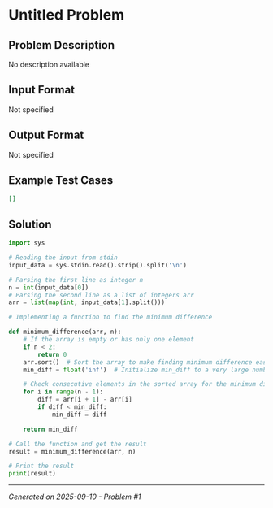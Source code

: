 # Untitled Problem

## Problem Description
No description available

## Input Format
Not specified

## Output Format
Not specified

## Example Test Cases
```json
[]
```

## Solution
```python
import sys

# Reading the input from stdin
input_data = sys.stdin.read().strip().split('\n')

# Parsing the first line as integer n
n = int(input_data[0])
# Parsing the second line as a list of integers arr
arr = list(map(int, input_data[1].split()))

# Implementing a function to find the minimum difference

def minimum_difference(arr, n):
    # If the array is empty or has only one element
    if n < 2:
        return 0
    arr.sort()  # Sort the array to make finding minimum difference easier
    min_diff = float('inf')  # Initialize min_diff to a very large number

    # Check consecutive elements in the sorted array for the minimum difference
    for i in range(n - 1):
        diff = arr[i + 1] - arr[i]
        if diff < min_diff:
            min_diff = diff

    return min_diff

# Call the function and get the result
result = minimum_difference(arr, n)

# Print the result
print(result)
```

---
*Generated on 2025-09-10 - Problem #1*